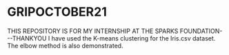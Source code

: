 # GRIPOCTOBER21
THIS REPOSITORY IS FOR MY INTERNSHIP AT THE SPARKS FOUNDATION---THANKYOU 
I have used the K-means clustering for the Iris.csv dataset. The elbow method is also demonstrated.  
